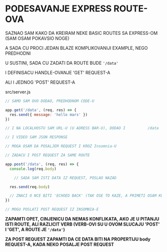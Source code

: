 # PODESAVANJE EXPRESS ROUTE-OVA

SAZNAO SAM KAKO DA KREIRAM NEKE BASIC ROUTES SA EXPRESS-OM (SAM OSAM POKAVSIO NOGE)

A SADA CU PROCI JEDAN BLAZE KOMPLIKOVANIJI EXAMPLE, NEGO PREDHODNI

U SUSTINI, SADA CU ZADATI DA ROUTE BUDE `'/data'`

I DEFINISACU HANDLE-OVANJE 'GET' REQUEST-A

ALI I JEDNOG 'POST' REQUEST-A

src/server.js

```javascript
// SAMO SAM OVO DODAO, PREDHODNOM CODE-U

app.get('/data', (req, res) => {
  res.send({ message: 'hello mars' })
})

// I NA LOCALHOSTU SAM URL-U (U ADRESS BAR-U), DODAO I          /data

// I VIDEO SAM JSON RESPONSE

// MOGA OSAM DA POSALJEM REQUEST I KROZ Insomnia-U

// ZADACU I POST REQUEST ZA SAME ROUTE

app.post('/data', (req, res) => {
  console.log(req.body)

    // SADA SAM ISTI DATA IZ REQUEST, POSLAO NAZAD

  res.send(req.body)

  // ZNACI O NCE BITI 'ECHOED BACK' (TAK OSE TO KAZE, A PRIMETI OSAM KOD DRUGIH API-EVA DA ONI I PO OBICAJU SALJU NAZAD DATA-U KOAJ JE POSLANA)
})

// MOGU POSLATI POST REQUEST IZ INSOMNIA-E

```

**ZAPAMTI OPET, CINJENICU DA NEMAS KONFLIKATA, AKO JE U PITANJU ISTI ROUTE, ALI RAZLICIT VERB (VERB-OVI SU U OVOM SLUCAJU 'POST' I 'GET', A ROUTE JE `'/data'`)**

**ZA POST REQUEST ZAPAMTI DA CE DATA BITI NA PROPERTIJU body REQUEST-A, KADA NEKO POSALJE POST REQUEST**